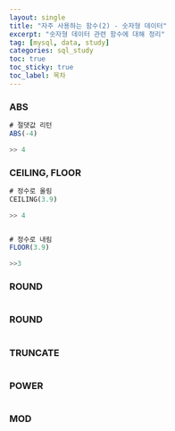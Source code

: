 ```yaml
---
layout: single
title: "자주 사용하는 함수(2) - 숫자형 데이터"
excerpt: "숫자형 데이터 관련 함수에 대해 정리"
tag: [mysql, data, study]
categories: sql_study
toc: true
toc_sticky: true
toc_label: 목차
---
```


### ABS

```sql
# 절댓값 리턴
ABS(-4)

>> 4
```



### CEILING, FLOOR

```sql
# 정수로 올림
CEILING(3.9)

>> 4


# 정수로 내림
FLOOR(3.9)

>>3 
```



### ROUND

```sql
```



### ROUND

```sql
```



### TRUNCATE

```sql
```



### POWER

```sql
```



### MOD

```sql
```

